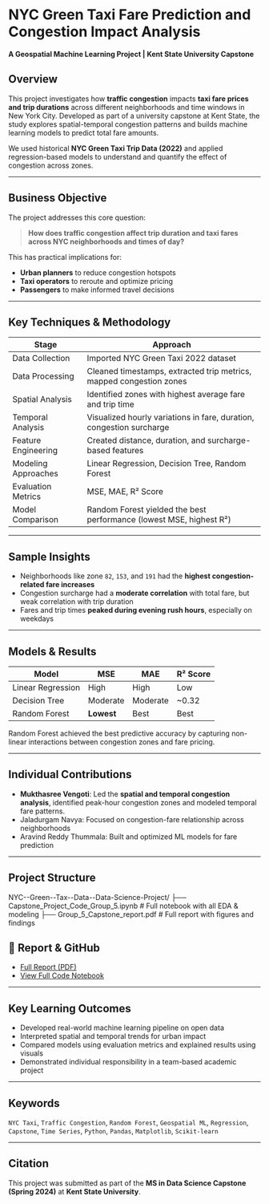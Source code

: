 # NYC Green Taxi Fare Prediction and Congestion Impact Analysis  
**A Geospatial Machine Learning Project | Kent State University Capstone**

##  Overview
This project investigates how **traffic congestion** impacts **taxi fare prices and trip durations** across different neighborhoods and time windows in New York City. Developed as part of a university capstone at Kent State, the study explores spatial-temporal congestion patterns and builds machine learning models to predict total fare amounts.

We used historical **NYC Green Taxi Trip Data (2022)** and applied regression-based models to understand and quantify the effect of congestion across zones.

---

##  Business Objective
The project addresses this core question:

> **How does traffic congestion affect trip duration and taxi fares across NYC neighborhoods and times of day?**

This has practical implications for:
- **Urban planners** to reduce congestion hotspots
- **Taxi operators** to reroute and optimize pricing
- **Passengers** to make informed travel decisions

---

##  Key Techniques & Methodology

| Stage                  | Approach                                                                 |
|------------------------|--------------------------------------------------------------------------|
| Data Collection        | Imported NYC Green Taxi 2022 dataset                                     |
| Data Processing        | Cleaned timestamps, extracted trip metrics, mapped congestion zones      |
| Spatial Analysis       | Identified zones with highest average fare and trip time                 |
| Temporal Analysis      | Visualized hourly variations in fare, duration, congestion surcharge     |
| Feature Engineering    | Created distance, duration, and surcharge-based features                 |
| Modeling Approaches    | Linear Regression, Decision Tree, Random Forest                          |
| Evaluation Metrics     | MSE, MAE, R² Score                                                        |
| Model Comparison       | Random Forest yielded the best performance (lowest MSE, highest R²)      |

---

##  Sample Insights

- Neighborhoods like zone `82`, `153`, and `191` had the **highest congestion-related fare increases**
- Congestion surcharge had a **moderate correlation** with total fare, but weak correlation with trip duration
- Fares and trip times **peaked during evening rush hours**, especially on weekdays

---

##  Models & Results

| Model            | MSE      | MAE     | R² Score |
|------------------|----------|---------|----------|
| Linear Regression| High     | High    | Low      |
| Decision Tree    | Moderate | Moderate| ~0.32    |
| Random Forest    | **Lowest**| Best   | Best     |

Random Forest achieved the best predictive accuracy by capturing non-linear interactions between congestion zones and fare pricing.

---

##  Individual Contributions

- **Mukthasree Vengoti**: Led the **spatial and temporal congestion analysis**, identified peak-hour congestion zones and modeled temporal fare patterns.
- Jaladurgam Navya: Focused on congestion-fare relationship across neighborhoods
- Aravind Reddy Thummala: Built and optimized ML models for fare prediction

---

##  Project Structure
NYC--Green--Tax--Data--Data-Science-Project/
├── Capstone_Project_Code_Group_5.ipynb # Full notebook with all EDA & modeling
├── Group_5_Capstone_report.pdf # Full report with figures and findings


## 🔗 Report & GitHub

-  [Full Report (PDF)](./Group_5_Capstone_report.pdf)
-  [View Full Code Notebook](./Capstone_Project_Code_Group_5.ipynb)

---

##  Key Learning Outcomes

- Developed real-world machine learning pipeline on open data
- Interpreted spatial and temporal trends for urban impact
- Compared models using evaluation metrics and explained results using visuals
- Demonstrated individual responsibility in a team-based academic project

---

##  Keywords
`NYC Taxi`, `Traffic Congestion`, `Random Forest`, `Geospatial ML`, `Regression`, `Capstone`, `Time Series`, `Python`, `Pandas`, `Matplotlib`, `Scikit-learn`

---

##  Citation

This project was submitted as part of the **MS in Data Science Capstone (Spring 2024)** at **Kent State University**.
